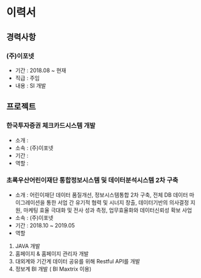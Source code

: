 # 이력서
## 경력사항
### (주)이포넷
 * 기간 : 2018.08 ~ 현재
 * 직급 : 주임
 * 내용 : SI 개발

## 프로젝트
### 한국투자증권 체크카드시스템 개발
 * 소개 : 
 * 소속 : (주)이포넷
 * 기간 :
 * 역할 :
 
 ### 초록우산어린이재단 통합정보시스템 및 데이터분석시스템 2차 구축
 * 소개 : 어린이재단 데이터 품질개선, 정보시스템통합 2차 구축, 전체 DB 데이터 마이그레이션을 통한 서업 간 유기적 협력 및 시너지 창출, 데이터기반의 의사결정 지원, 마케팅 효율 극대화 및 전사 성과 측정, 업무효율화와 데이터신뢰성 확보 사업
 * 소속 : (주)이포넷
 * 기간 : 2018.10 ~ 2019.05
 * 역할
 1. JAVA 개발
 2. 홈페이지 & 홈페이지 관리자 개발
 3. 대외계와 기간계 데이터 공유를 위해 Restful API를 개발
 4. 정보계 BI 개발 ( BI Maxtrix 이용)
